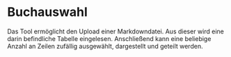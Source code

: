 # Buchauswahl

Das Tool ermöglicht den Upload einer Markdowndatei. Aus dieser wird eine darin befindliche Tabelle eingelesen. Anschließend kann eine beliebige Anzahl an Zeilen zufällig ausgewählt, dargestellt und geteilt werden. 
